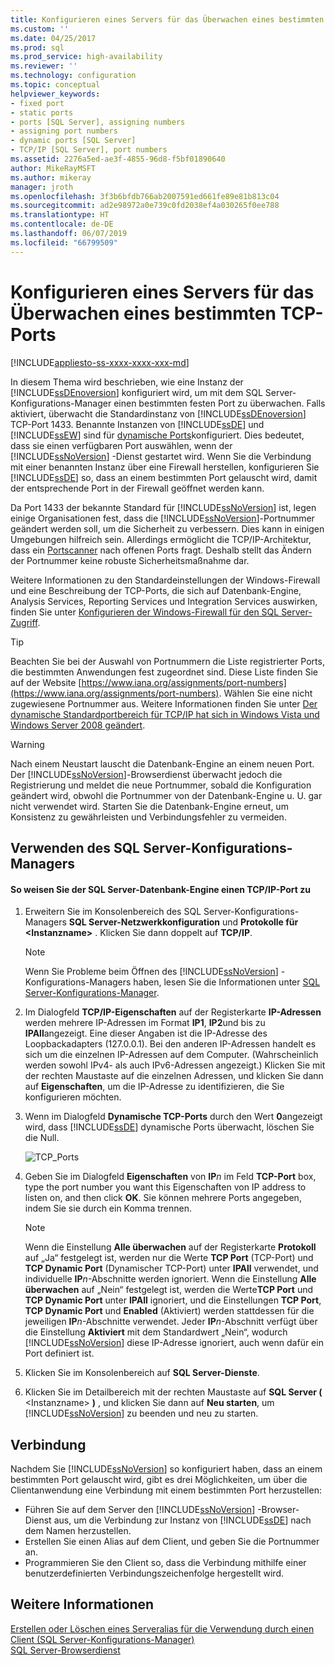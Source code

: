 ```yaml
---
title: Konfigurieren eines Servers für das Überwachen eines bestimmten TCP-Ports | Microsoft-Dokumentation
ms.custom: ''
ms.date: 04/25/2017
ms.prod: sql
ms.prod_service: high-availability
ms.reviewer: ''
ms.technology: configuration
ms.topic: conceptual
helpviewer_keywords:
- fixed port
- static ports
- ports [SQL Server], assigning numbers
- assigning port numbers
- dynamic ports [SQL Server]
- TCP/IP [SQL Server], port numbers
ms.assetid: 2276a5ed-ae3f-4855-96d8-f5bf01890640
author: MikeRayMSFT
ms.author: mikeray
manager: jroth
ms.openlocfilehash: 3f3b6bfdb766ab2007591ed661fe89e81b813c04
ms.sourcegitcommit: ad2e98972a0e739c0fd2038ef4a030265f0ee788
ms.translationtype: HT
ms.contentlocale: de-DE
ms.lasthandoff: 06/07/2019
ms.locfileid: "66799509"
---
```

# <a name="configure-a-server-to-listen-on-a-specific-tcp-port"></a>Konfigurieren eines Servers für das Überwachen eines bestimmten TCP-Ports
[!INCLUDE[appliesto-ss-xxxx-xxxx-xxx-md](../../includes/appliesto-ss-xxxx-xxxx-xxx-md.md)]

  In diesem Thema wird beschrieben, wie eine Instanz der [!INCLUDE[ssDEnoversion](../../includes/ssdenoversion-md.md)] konfiguriert wird, um mit dem SQL Server-Konfigurations-Manager einen bestimmten festen Port zu überwachen. Falls aktiviert, überwacht die Standardinstanz von [!INCLUDE[ssDEnoversion](../../includes/ssdenoversion-md.md)] TCP-Port 1433. Benannte Instanzen von [!INCLUDE[ssDE](../../includes/ssde-md.md)] und [!INCLUDE[ssEW](../../includes/ssew-md.md)] sind für [dynamische Ports](../../tools/configuration-manager/tcp-ip-properties-ip-addresses-tab.md)konfiguriert. Dies bedeutet, dass sie einen verfügbaren Port auswählen, wenn der [!INCLUDE[ssNoVersion](../../includes/ssnoversion-md.md)] -Dienst gestartet wird. Wenn Sie die Verbindung mit einer benannten Instanz über eine Firewall herstellen, konfigurieren Sie [!INCLUDE[ssDE](../../includes/ssde-md.md)] so, dass an einem bestimmten Port gelauscht wird, damit der entsprechende Port in der Firewall geöffnet werden kann.  

Da Port 1433 der bekannte Standard für [!INCLUDE[ssNoVersion](../../includes/ssnoversion-md.md)] ist, legen einige Organisationen fest, dass die [!INCLUDE[ssNoVersion](../../includes/ssnoversion-md.md)]-Portnummer geändert werden soll, um die Sicherheit zu verbessern. Dies kann in einigen Umgebungen hilfreich sein. Allerdings ermöglicht die TCP/IP-Architektur, dass ein [Portscanner](https://wikipedia.org/wiki/Port_scanner) nach offenen Ports fragt. Deshalb stellt das Ändern der Portnummer keine robuste Sicherheitsmaßnahme dar.

 Weitere Informationen zu den Standardeinstellungen der Windows-Firewall und eine Beschreibung der TCP-Ports, die sich auf Datenbank-Engine, Analysis Services, Reporting Services und Integration Services auswirken, finden Sie unter [Konfigurieren der Windows-Firewall für den SQL Server-Zugriff](../../sql-server/install/configure-the-windows-firewall-to-allow-sql-server-access.md).  
  
> [!TIP]  
>  Beachten Sie bei der Auswahl von Portnummern die Liste registrierter Ports, die bestimmten Anwendungen fest zugeordnet sind. Diese Liste finden Sie auf der Website [https://www.iana.org/assignments/port-numbers](https://www.iana.org/assignments/port-numbers). Wählen Sie eine nicht zugewiesene Portnummer aus. Weitere Informationen finden Sie unter [Der dynamische Standardportbereich für TCP/IP hat sich in Windows Vista und Windows Server 2008 geändert](https://support.microsoft.com/kb/929851).  
  
> [!WARNING]  
>  Nach einem Neustart lauscht die Datenbank-Engine an einem neuen Port. Der [!INCLUDE[ssNoVersion](../../includes/ssnoversion-md.md)]-Browserdienst überwacht jedoch die Registrierung und meldet die neue Portnummer, sobald die Konfiguration geändert wird, obwohl die Portnummer von der Datenbank-Engine u. U. gar nicht verwendet wird. Starten Sie die Datenbank-Engine erneut, um Konsistenz zu gewährleisten und Verbindungsfehler zu vermeiden.  
  
  
##  <a name="SSMSProcedure"></a> Verwenden des SQL Server-Konfigurations-Managers  
  
#### <a name="to-assign-a-tcpip-port-number-to-the-sql-server-database-engine"></a>So weisen Sie der SQL Server-Datenbank-Engine einen TCP/IP-Port zu  
  
1.  Erweitern Sie im Konsolenbereich des SQL Server-Konfigurations-Managers **SQL Server-Netzwerkkonfiguration** und **Protokolle für \<Instanzname>** . Klicken Sie dann doppelt auf **TCP/IP**.  
  
    > [!NOTE]  
    >  Wenn Sie Probleme beim Öffnen des [!INCLUDE[ssNoVersion](../../includes/ssnoversion-md.md)] -Konfigurations-Managers haben, lesen Sie die Informationen unter [SQL Server-Konfigurations-Manager](../../relational-databases/sql-server-configuration-manager.md).  
  
2.  Im Dialogfeld **TCP/IP-Eigenschaften** auf der Registerkarte **IP-Adressen** werden mehrere IP-Adressen im Format **IP1**, **IP2**und bis zu **IPAll**angezeigt. Eine dieser Angaben ist die IP-Adresse des Loopbackadapters (127.0.0.1). Bei den anderen IP-Adressen handelt es sich um die einzelnen IP-Adressen auf dem Computer. (Wahrscheinlich werden sowohl IPv4- als auch IPv6-Adressen angezeigt.) Klicken Sie mit der rechten Maustaste auf die einzelnen Adressen, und klicken Sie dann auf **Eigenschaften**, um die IP-Adresse zu identifizieren, die Sie konfigurieren möchten.  
  
3.  Wenn im Dialogfeld **Dynamische TCP-Ports** durch den Wert **0**angezeigt wird, dass [!INCLUDE[ssDE](../../includes/ssde-md.md)] dynamische Ports überwacht, löschen Sie die Null.  
  
     ![TCP_Ports](../../database-engine/configure-windows/media/tcp-ports.png "TCP_ports")  
  
4.  Geben Sie im Dialogfeld **Eigenschaften** von **IP**_n_ im Feld **TCP-Port** box, type the port number you want this Eigenschaften von IP address to listen on, and then click **OK**. Sie können mehrere Ports angegeben, indem Sie sie durch ein Komma trennen.

    > [!NOTE] 
    > Wenn die Einstellung **Alle überwachen** auf der Registerkarte **Protokoll** auf „Ja“ festgelegt ist, werden nur die Werte **TCP Port** (TCP-Port) und **TCP Dynamic Port** (Dynamischer TCP-Port) unter **IPAll** verwendet, und individuelle **IP**_n_-Abschnitte werden ignoriert. Wenn die Einstellung **Alle überwachen** auf „Nein“ festgelegt ist, werden die Werte**TCP Port** und **TCP Dynamic Port** unter **IPAll** ignoriert, und die Einstellungen **TCP Port**, **TCP Dynamic Port** und **Enabled** (Aktiviert) werden stattdessen für die jeweiligen **IP**_n_-Abschnitte verwendet.
    > Jeder **IP**_n_-Abschnitt verfügt über die Einstellung **Aktiviert** mit dem Standardwert „Nein“, wodurch [!INCLUDE[ssNoVersion](../../includes/ssnoversion-md.md)] diese IP-Adresse ignoriert, auch wenn dafür ein Port definiert ist.  
  
5.  Klicken Sie im Konsolenbereich auf **SQL Server-Dienste**.  
  
6.  Klicken Sie im Detailbereich mit der rechten Maustaste auf **SQL Server (** \<Instanzname> **)** , und klicken Sie dann auf **Neu starten**, um [!INCLUDE[ssNoVersion](../../includes/ssnoversion-md.md)] zu beenden und neu zu starten.  
  
## <a name="connecting"></a>Verbindung  
Nachdem Sie [!INCLUDE[ssNoVersion](../../includes/ssnoversion-md.md)] so konfiguriert haben, dass an einem bestimmten Port gelauscht wird, gibt es drei Möglichkeiten, um über die Clientanwendung eine Verbindung mit einem bestimmten Port herzustellen:  
  
-   Führen Sie auf dem Server den [!INCLUDE[ssNoVersion](../../includes/ssnoversion-md.md)] -Browser-Dienst aus, um die Verbindung zur Instanz von [!INCLUDE[ssDE](../../includes/ssde-md.md)] nach dem Namen herzustellen.  
-   Erstellen Sie einen Alias auf dem Client, und geben Sie die Portnummer an.  
-   Programmieren Sie den Client so, dass die Verbindung mithilfe einer benutzerdefinierten Verbindungszeichenfolge hergestellt wird.  
  
## <a name="see-also"></a>Weitere Informationen  
 [Erstellen oder Löschen eines Serveralias für die Verwendung durch einen Client &#40;SQL Server-Konfigurations-Manager&#41;](../../database-engine/configure-windows/create-or-delete-a-server-alias-for-use-by-a-client.md)   
 [SQL Server-Browserdienst](../../tools/configuration-manager/sql-server-browser-service.md)  
  
  
